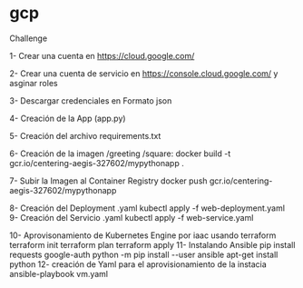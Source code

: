 # gcp
Challenge

1- Crear una cuenta en https://cloud.google.com/

2- Crear una cuenta de servicio en https://console.cloud.google.com/ y asginar roles

3- Descargar credenciales en Formato json

4- Creación de la App (app.py)

5- Creación del archivo requirements.txt

6- Creación de la imagen /greeting /square:
docker build -t gcr.io/centering-aegis-327602/mypythonapp .

7- Subir la Imagen al Container Registry
docker push gcr.io/centering-aegis-327602/mypythonapp

8- Creación del Deployment  .yaml
   kubectl apply -f web-deployment.yaml
9- Creación del Servicio .yaml
   kubectl apply -f web-service.yaml

10- Aprovisonamiento de Kubernetes Engine por iaac usando terraform
    terraform init
    terraform plan
    terraform apply
11- Instalando Ansible
    pip install requests google-auth
    python -m pip install --user ansible
    apt-get install python
12- creación de Yaml para el aprovisionamiento de la instacia
    ansible-playbook vm.yaml
    
    


